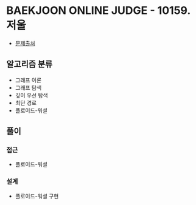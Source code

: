 # BAEKJOON ONLINE JUDGE - 10159. 저울

- [문제출처](https://www.acmicpc.net/problem/10159 '10159. 저울')

## 알고리즘 분류

- 그래프 이론
- 그래프 탐색
- 깊이 우선 탐색
- 최단 경로
- 플로이드-워셜

## 풀이

### 접근

- 플로이드-워셜

### 설계

- 플로이드-워셜 구현
